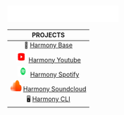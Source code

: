 <img src="harmony-full-white.svg" width="50%" />

|  PROJECTS |
|:--:|
| 🔧 [Harmony Base](https://github.com/SLHarmony/SLHarmonyBase) |
| <img src="youtube.svg" width="25" height="25" /> [Harmony Youtube](https://github.com/SLHarmony/SLHarmonyYoutube) |
| <img src="spotify.svg" width="25" height="25" /> [Harmony Spotify](https://github.com/SLHarmony/SLHarmonySpotify) |
| <img src="soundcloud.svg" width="25" height="25" /> [Harmony Soundcloud](https://github.com/SLHarmony/SLHarmonySoundcloud) |
| 🖥️ [Harmony CLI](https://github.com/SLHarmony/SLHarmonyCLI) |
